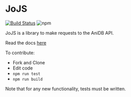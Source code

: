 # JoJS

[![Build Status](https://img.shields.io/travis/com/ssd71/jojs?style=flat-square)](https://travis-ci.org/ssd71/jojs)
![npm](https://img.shields.io/npm/v/jojs?style=flat-square)

JoJS is a library to make requests to the AniDB API.

Read the docs [here](https://ssd71.github.io/jojs/)

To contribute:

- Fork and Clone
- Edit code
- `npm run test`
- `npm run build`

Note that for any new functionality, tests must be written.

